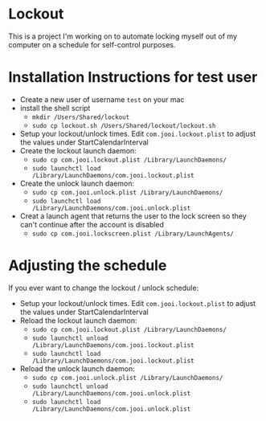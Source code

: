 # Lockout
This is a project I'm working on to automate
locking myself out of my computer on a schedule
for self-control purposes.

# Installation Instructions for test user
* Create a new user of username `test` on your mac
* install the shell script
  * `mkdir /Users/Shared/lockout`
  * `sudo cp lockout.sh /Users/Shared/lockout/lockout.sh`
* Setup your lockout/unlock times. Edit `com.jooi.lockout.plist` to adjust 
the <dict> values under <key>StartCalendarInterval</key> 
* Create the lockout launch daemon:
  * `sudo cp com.jooi.lockout.plist /Library/LaunchDaemons/`
  * `sudo launchctl load /Library/LaunchDaemons/com.jooi.lockout.plist`
* Create the unlock launch daemon:
  * `sudo cp com.jooi.unlock.plist /Library/LaunchDaemons/`
  * `sudo launchctl load /Library/LaunchDaemons/com.jooi.unlock.plist`
* Creat a launch agent that returns the user to the lock screen 
so they can't continue after the account is disabled
  * `sudo cp com.jooi.lockscreen.plist /Library/LaunchAgents/`

# Adjusting the schedule
If you ever want to change the lockout / unlock schedule:
* Setup your lockout/unlock times. Edit `com.jooi.lockout.plist` to adjust 
the <dict> values under <key>StartCalendarInterval</key> 
* Reload the lockout launch daemon:
  * `sudo cp com.jooi.lockout.plist /Library/LaunchDaemons/`
  * `sudo launchctl unload /Library/LaunchDaemons/com.jooi.lockout.plist`
  * `sudo launchctl load /Library/LaunchDaemons/com.jooi.lockout.plist`
* Reload the unlock launch daemon:
  * `sudo cp com.jooi.unlock.plist /Library/LaunchDaemons/`
  * `sudo launchctl unload /Library/LaunchDaemons/com.jooi.unlock.plist`
  * `sudo launchctl load /Library/LaunchDaemons/com.jooi.unlock.plist`
